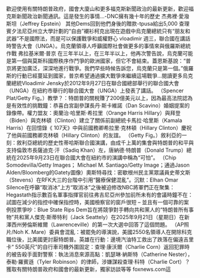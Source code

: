 歡迎使用有關特朗普政府，國會大廈山和更多福克斯新聞政治的最新更新，歡迎福克斯新聞政治新聞通訊。這是發生的事情…-DNC擁有幾十年的歷史 杰弗裡·愛潑斯坦（Jeffrey Epstein） 其他Dems回到他們身後的贈款-tpusa給出5,000 查理 賓夕法尼亞州立大學計劃的“自由”襯衫柯克出現在遊戲中烏克蘭總統只有“朋友和武器”不是國際法，而是可以保護戰爭和威權野心 vloadimir 週三，聯合國在講話時警告大會（UNGA）。烏克蘭領導人呼籲國際社會做更多的事情來與俄羅斯總統作戰 弗拉基米爾·普京 在三年半以上，在三年半以上，他再次警告說，烏克蘭可能是第一個與莫斯科國際秩序作鬥爭的歐洲國家，但它不會結束。蓋恩斯基說：“普京將更加廣泛，深深地進行戰爭。我們早些時候告訴您，烏克蘭只是第一個。”俄羅斯的行動已經蔓延到國家，普京希望通過擴大戰爭來繼續這場戰爭…閱讀更多烏克蘭總統Vloadimir Jensky於2012年9月27日在聯合國總部舉行的聯合國大會（UNGA）在紐約市舉行的聯合國大會（UNGA）上發表了講話。   （Spencer Plat/Getty Fig。）教學？：特朗普的關稅賺了200億美元以上，因為最高法院認為是有效性的挑戰鐘：恭喜白宮副參謀長丹·斯卡維諾（Dan Scavino）婚姻提案的錄像帶。權力盟友：奧蘭治·哈里斯·希拉里（Orange Harris Hillary）與拜登（Biden）與克林頓（Clinton）建立了關係前副總統卡馬拉·哈里斯（Kamala Harris）在回憶錄《 107天》中與前國務卿希拉里·克林頓（Hillary Clinton）慶祝了他與前國務卿克林頓（Hillary Clinton）的友誼。 （Getty Fig。）敘利亞的一刻：敘利亞總統的歷史性蒂哈斯聯合國演講，由成千上萬的集會與特朗普的和平與支持倫敦市長薩迪克·汗（Sadiq Khan）左，唐納德·特朗普（Donald Trump）總統在2025年9月23日在聯合國大會在紐約市的演講中稱為“可怕”。 （Chip Somodevilla/Getty Images； Michael M. Santiago/Getty Image；通過Jason Alden/Bloomberg的Gatety圖像）奧斯特尋找：密歇根州民主黨眾議員史蒂文斯（Stevens）在RFK大三的台階中引用“醫療保健混亂”。沉默：Elhan Omar Silence在呼籲“取消冰”上方“取消冰”之後被迫修改NBC將軍們正在聚集：Hegastath指示數百名軍事指揮官前往弗吉尼亞州參加前所未有的會議時鐘不在：試圖在減少的指控中確保指控時，美國檢察官的窗戶很短 – 並且有一個可靠的案例投票爭吵：Blue State Rips Dem旨在將競爭對手轉向共和黨人的“特朗普所有事物”共和黨人傑克·斯蒂特利（Jack Seattely）在2025年9月21日（星期日）在新澤西州勞倫斯維爾（Lawrenceville）的第一次大選中回答了這個問題。 （AP照片/Noh K. Mare）委員會混亂：被罷免的導演說，美國2550名領導人在開除科克職位後，比美國更討厭特朗普。英雄在行動：邊境汽油特工救出了跌落在偏遠吉里卡“ 550英尺”的自行車司機外圍固定：查理·康沃爾（Charlie Corn）返回犯罪時的被告殺手面對警察：執法消息來源高點：凱瑟琳·納斯特（Catherine Nester），泰勒·羅賓遜（Tyler Robinson）的律師，涉嫌謀殺查理·科特（Charlie Cort）？獲取有關特朗普政府和國會的最新更新，獨家訪談等等 foxnews.com這